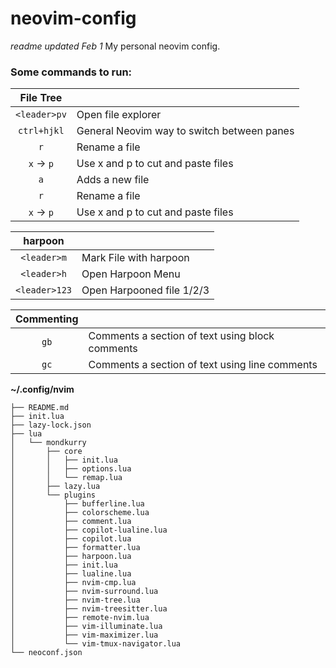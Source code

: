 # neovim-config
_readme updated Feb 1_
My personal neovim config.

### Some commands to run:

| File Tree    |                                                   |
| :----------: | :------------------------------------------------ |
| `<leader>pv` | Open file explorer                                |
| `ctrl+hjkl`  | General Neovim way to switch between panes        |
| `r`          | Rename a file                                     |
| `x` -> `p`   | Use x and p to cut and paste files                |
| `a`          | Adds a new file                                   |
| `r`          | Rename a file                                     |
| `x` -> `p`   | Use x and p to cut and paste files                |

| harpoon      |                                                   |
| :----------: | :------------------------------------------------ |
| `<leader>m`  | Mark File with harpoon                            |
| `<leader>h`  | Open Harpoon Menu                                 |
| `<leader>123`| Open Harpooned file 1/2/3                         |

| Commenting   |                                                   |
| :----------: | :------------------------------------------------ |
|  `gb`        | Comments a section of text using block comments   |
|  `gc`        | Comments a section of text using line comments    |


**~/.config/nvim**
```
├── README.md
├── init.lua
├── lazy-lock.json
├── lua
│   └── mondkurry
│       ├── core
│       │   ├── init.lua
│       │   ├── options.lua
│       │   └── remap.lua
│       ├── lazy.lua
│       └── plugins
│           ├── bufferline.lua
│           ├── colorscheme.lua
│           ├── comment.lua
│           ├── copilot-lualine.lua
│           ├── copilot.lua
│           ├── formatter.lua
│           ├── harpoon.lua
│           ├── init.lua
│           ├── lualine.lua
│           ├── nvim-cmp.lua
│           ├── nvim-surround.lua
│           ├── nvim-tree.lua
│           ├── nvim-treesitter.lua
│           ├── remote-nvim.lua
│           ├── vim-illuminate.lua
│           ├── vim-maximizer.lua
│           └── vim-tmux-navigator.lua
└── neoconf.json
```
